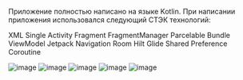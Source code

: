 Приложение полностью написано на языке Kotlin. 
При написании приложения использовался следующий СТЭК технологий:

XML
Single Activity
Fragment
FragmentManager
Parcelable
Bundle
ViewModel
Jetpack Navigation
Room
Hilt
Glide
Shared Preference
Coroutine

![image](https://github.com/user-attachments/assets/a7094579-288b-4035-9626-83b1ff4b6a9f) ![image](https://github.com/user-attachments/assets/b4176468-f32e-4b59-82dc-59227c02360a) ![image](https://github.com/user-attachments/assets/f56bc048-1498-4e98-8ebc-a679f8290aef) ![image](https://github.com/user-attachments/assets/8d4bdb25-5069-4690-a555-6705d651a71f) ![image](https://github.com/user-attachments/assets/ca59e9bc-74d2-4c35-b3be-d53aa0668bdd)




